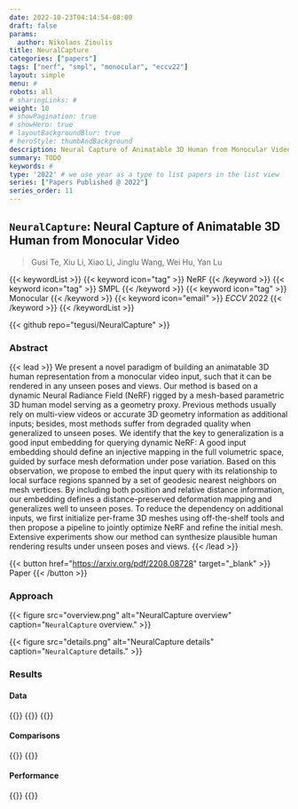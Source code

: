 ```yaml
---
date: 2022-10-23T04:14:54-08:00
draft: false
params:
  author: Nikolaos Zioulis
title: NeuralCapture
categories: ["papers"]
tags: ["nerf", "smpl", "monocular", "eccv22"]
layout: simple
menu: #
robots: all
# sharingLinks: #
weight: 10
# showPagination: true
# showHero: true
# layoutBackgroundBlur: true
# heroStyle: thumbAndBackground
description: Neural Capture of Animatable 3D Human from Monocular Video
summary: TODO
keywords: #
type: '2022' # we use year as a type to list papers in the list view
series: ["Papers Published @ 2022"]
series_order: 11
---
```


## `NeuralCapture`: Neural Capture of Animatable 3D Human from Monocular Video

> Gusi Te, Xiu Li, Xiao Li, Jinglu Wang, Wei Hu, Yan Lu

{{< keywordList >}}
{{< keyword icon="tag" >}} NeRF {{< /keyword >}}
{{< keyword icon="tag" >}} SMPL  {{< /keyword >}}
{{< keyword icon="tag" >}} Monocular {{< /keyword >}}
{{< keyword icon="email" >}} *ECCV* 2022 {{< /keyword >}}
{{< /keywordList >}}

{{< github repo="tegusi/NeuralCapture" >}}

### Abstract
{{< lead >}}
We present a novel paradigm of building an animatable 3D human representation from a monocular video input, such that it can be rendered in any unseen poses and views. Our method is based on a dynamic Neural Radiance Field (NeRF) rigged by a mesh-based parametric 3D human model serving as a geometry proxy. Previous methods usually rely on multi-view videos or accurate 3D geometry information as additional inputs; besides, most methods suffer from degraded quality when generalized to unseen poses. We identify that the key to generalization is a good input embedding for querying dynamic NeRF: A good input embedding should define an injective mapping in the full volumetric space, guided by surface mesh deformation under pose variation. Based on this observation, we propose to embed the input query with its relationship to local surface regions spanned by a set of geodesic nearest neighbors on mesh vertices. By including both position and relative distance information, our embedding defines a  distance-preserved deformation mapping and generalizes well to unseen poses. To reduce the dependency on additional inputs, we first initialize per-frame 3D meshes using off-the-shelf tools and then propose a pipeline to jointly optimize NeRF and refine the initial mesh. Extensive experiments show our method can synthesize plausible human rendering results under unseen poses and views.
{{< /lead >}}

{{< button href="https://arxiv.org/pdf/2208.08728" target="_blank" >}}
Paper
{{< /button >}}

### Approach

{{< figure
    src="overview.png"
    alt="NeuralCapture overview"
    caption="`NeuralCapture` overview."
    >}}

{{< figure
    src="details.png"
    alt="NeuralCapture details"
    caption="`NeuralCapture` details."
    >}}

### Results

#### Data
{{<badge label="test" message="ZJU_MOCAP" color="yellowgreen" logo="github" link="https://github.com/zju3dv/neuralbody/blob/master/INSTALL.md#zju-mocap-dataset" target="_blank">}}
{{<badge label="test" message="PeopleSnapshot" color="lightblue" logo="link" link="https://graphics.tu-bs.de/people-snapshot" target="_blank">}}
{{<badge label="test" message="Human3.6M" color="critical" logo="link" link="http://vision.imar.ro/human3.6m/description.php" target="_blank">}}

#### Comparisons
{{<badge label="body--NeRF" message="A--NeRF" color="orange" logo="github" link="https://github.com/LemonATsu/A-NeRF" target="_blank">}}
{{<badge label="body--NeRF" message="AnimatableNeRF" color="cyan" logo="github" link="https://github.com/zju3dv/animatable_nerf" target="_blank">}}

#### Performance
{{<badge label="train" message="60h" color="informational" logo="link" >}}
{{<badge label="train" message="V100" color="informational" logo="link" >}}